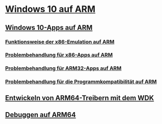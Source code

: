 # [Windows 10 auf ARM](/windows/arm)
## [Windows 10-Apps auf ARM](/windows/uwp/porting/apps-on-arm)
### [Funktionsweise der x86-Emulation auf ARM](/windows/uwp/porting/apps-on-arm-x86-emulation)
### [Problembehandlung für x86-Apps auf ARM](/windows/uwp/porting/apps-on-arm-troubleshooting-x86)
### [Problembehandlung für ARM32-Apps auf ARM](/windows/uwp/porting/apps-on-arm-troubleshooting-arm32)
### [Problembehandlung für die Programmkompatibilität auf ARM](/windows/uwp/porting/apps-on-arm-program-compat-troubleshooter)
## [Entwickeln von ARM64-Treibern mit dem WDK](/windows-hardware/drivers/develop/building-arm64-drivers)
## [Debuggen auf ARM64](/windows-hardware/drivers/debugger/debugging-arm64)